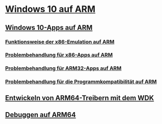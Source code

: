 # [Windows 10 auf ARM](/windows/arm)
## [Windows 10-Apps auf ARM](/windows/uwp/porting/apps-on-arm)
### [Funktionsweise der x86-Emulation auf ARM](/windows/uwp/porting/apps-on-arm-x86-emulation)
### [Problembehandlung für x86-Apps auf ARM](/windows/uwp/porting/apps-on-arm-troubleshooting-x86)
### [Problembehandlung für ARM32-Apps auf ARM](/windows/uwp/porting/apps-on-arm-troubleshooting-arm32)
### [Problembehandlung für die Programmkompatibilität auf ARM](/windows/uwp/porting/apps-on-arm-program-compat-troubleshooter)
## [Entwickeln von ARM64-Treibern mit dem WDK](/windows-hardware/drivers/develop/building-arm64-drivers)
## [Debuggen auf ARM64](/windows-hardware/drivers/debugger/debugging-arm64)